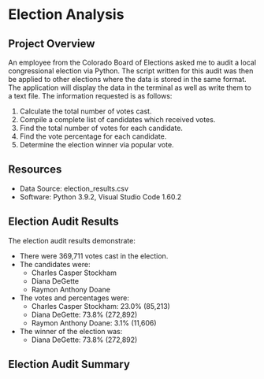 # Election Analysis

## Project Overview
An employee from the Colorado Board of Elections asked me to audit a local congressional election via Python. The script written for this audit was then be applied to other elections where the data is stored in the same format. The application will display the data in the terminal as well as write them to a text file. The information requested is as follows:

1. Calculate the total number of votes cast. 
2. Compile a complete list of candidates which received votes.
3. Find the total number of votes for each candidate.
4. Find the vote percentage for each candidate.
5. Determine the election winner via popular vote.

## Resources
- Data Source: election_results.csv
- Software: Python 3.9.2, Visual Studio Code 1.60.2 

## Election Audit Results
The election audit results demonstrate:

- There were 369,711 votes cast in the election.
- The candidates were:
  - Charles Casper Stockham
  - Diana DeGette
  - Raymon Anthony Doane
- The votes and percentages were:
    - Charles Casper Stockham: 23.0% (85,213)
    - Diana DeGette: 73.8% (272,892)
    - Raymon Anthony Doane: 3.1% (11,606)
- The winner of the election was:
  - Diana DeGette: 73.8% (272,892)

## Election Audit Summary

